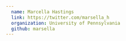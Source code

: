 ```yaml
---
  name: Marcella Hastings
  link: https://twitter.com/marsella_h
  organization: University of Pennsylvania
  github: marsella
---
```

